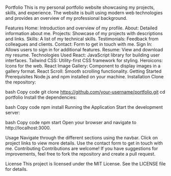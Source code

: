 Portfolio
This is my personal portfolio website showcasing my projects, skills, and experience. The website is built using modern web technologies and provides an overview of my professional background.

Features
Home: Introduction and overview of my profile.
About: Detailed information about me.
Projects: Showcase of my projects with descriptions and links.
Skills: A list of my technical skills.
Testimonials: Feedback from colleagues and clients.
Contact: Form to get in touch with me.
Sign In: Allows users to sign in for additional features.
Resume: View and download my resume.
Technologies Used
React: JavaScript library for building user interfaces.
Tailwind CSS: Utility-first CSS framework for styling.
Heroicons: Icons for the web.
React Image Gallery: Component to display images in a gallery format.
React Scroll: Smooth scrolling functionality.
Getting Started
Prerequisites
Node.js and npm installed on your machine.
Installation
Clone the repository:

bash
Copy code
git clone https://github.com/your-username/portfolio.git
cd portfolio
Install the dependencies:

bash
Copy code
npm install
Running the Application
Start the development server:

bash
Copy code
npm start
Open your browser and navigate to http://localhost:3000.

Usage
Navigate through the different sections using the navbar.
Click on project links to view more details.
Use the contact form to get in touch with me.
Contributing
Contributions are welcome! If you have suggestions for improvements, feel free to fork the repository and create a pull request.

License
This project is licensed under the MIT License. See the LICENSE file for details.

